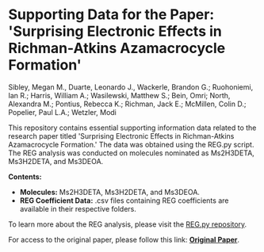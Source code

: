 # Supporting Data for the Paper: 'Surprising Electronic Effects in Richman-Atkins Azamacrocycle Formation'

Sibley, Megan M., Duarte, Leonardo J., Wackerle, Brandon G.; Ruohoniemi, Ian R.; Harris, William A.;
Wasilewski, Matthew S.; Bein, Omri; North, Alexandra M.; Pontius, Rebecca K.; Richman, Jack E.; McMillen, Colin D.; Popelier, Paul L.A.; Wetzler, Modi

This repository contains essential supporting information data related to the research paper titled 'Surprising Electronic Effects in Richman-Atkins Azamacrocycle Formation.' The data was obtained using the REG.py script. The REG analysis was conducted on molecules nominated as Ms2H3DETA, Ms3H2DETA, and Ms3DEOA.

**Contents:**

- **Molecules:** Ms2H3DETA, Ms3H2DETA, and Ms3DEOA.
- **REG Coefficient Data:** .csv files containing REG coefficients are available in their respective folders.

To learn more about the REG analysis, please visit the [REG.py repository](http://REG.py).

For access to the original paper, please follow this link: **[Original Paper](https://chat.openai.com/c/insert_paper_url_here)**.